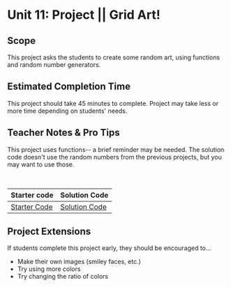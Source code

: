 # Unit 11: Project || Grid Art!


## Scope
This project asks the students to create some random art, using functions and random number generators.

## Estimated Completion Time
This project should take 45 minutes to complete. Project may take less or more time depending on students' needs.  

## Teacher Notes & Pro Tips
This project uses functions-- a brief reminder may be needed.
The solution code doesn't use the random numbers from the previous projects, but you may want to use those.

<br>

| Starter code | Solution Code |
|-------|-------|
|[Starter Code](randomsquares-starter.html) | [Solution Code](randomsquares-solution.html) |


## Project Extensions
If students complete this project early, they should be encouraged to...

* Make their own images (smiley faces, etc.)
* Try using more colors
* Try changing the ratio of colors


 




